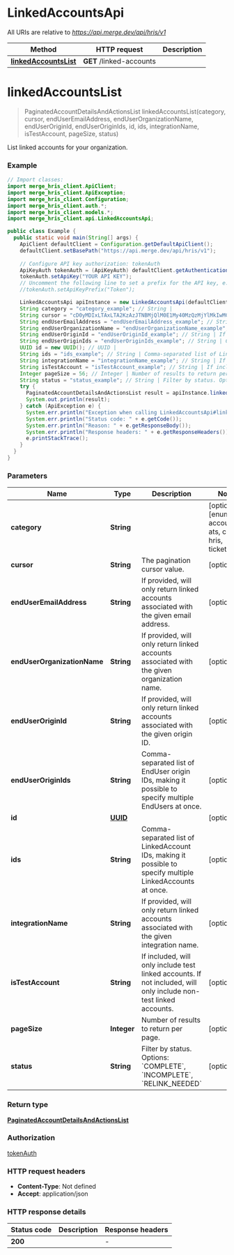 # LinkedAccountsApi

All URIs are relative to *https://api.merge.dev/api/hris/v1*

Method | HTTP request | Description
------------- | ------------- | -------------
[**linkedAccountsList**](LinkedAccountsApi.md#linkedAccountsList) | **GET** /linked-accounts | 


<a name="linkedAccountsList"></a>
# **linkedAccountsList**
> PaginatedAccountDetailsAndActionsList linkedAccountsList(category, cursor, endUserEmailAddress, endUserOrganizationName, endUserOriginId, endUserOriginIds, id, ids, integrationName, isTestAccount, pageSize, status)



List linked accounts for your organization.

### Example
```java
// Import classes:
import merge_hris_client.ApiClient;
import merge_hris_client.ApiException;
import merge_hris_client.Configuration;
import merge_hris_client.auth.*;
import merge_hris_client.models.*;
import merge_hris_client.api.LinkedAccountsApi;

public class Example {
  public static void main(String[] args) {
    ApiClient defaultClient = Configuration.getDefaultApiClient();
    defaultClient.setBasePath("https://api.merge.dev/api/hris/v1");
    
    // Configure API key authorization: tokenAuth
    ApiKeyAuth tokenAuth = (ApiKeyAuth) defaultClient.getAuthentication("tokenAuth");
    tokenAuth.setApiKey("YOUR API KEY");
    // Uncomment the following line to set a prefix for the API key, e.g. "Token" (defaults to null)
    //tokenAuth.setApiKeyPrefix("Token");

    LinkedAccountsApi apiInstance = new LinkedAccountsApi(defaultClient);
    String category = "category_example"; // String | 
    String cursor = "cD0yMDIxLTAxLTA2KzAzJTNBMjQlM0E1My40MzQzMjYlMkIwMCUzQTAw"; // String | The pagination cursor value.
    String endUserEmailAddress = "endUserEmailAddress_example"; // String | If provided, will only return linked accounts associated with the given email address.
    String endUserOrganizationName = "endUserOrganizationName_example"; // String | If provided, will only return linked accounts associated with the given organization name.
    String endUserOriginId = "endUserOriginId_example"; // String | If provided, will only return linked accounts associated with the given origin ID.
    String endUserOriginIds = "endUserOriginIds_example"; // String | Comma-separated list of EndUser origin IDs, making it possible to specify multiple EndUsers at once.
    UUID id = new UUID(); // UUID | 
    String ids = "ids_example"; // String | Comma-separated list of LinkedAccount IDs, making it possible to specify multiple LinkedAccounts at once.
    String integrationName = "integrationName_example"; // String | If provided, will only return linked accounts associated with the given integration name.
    String isTestAccount = "isTestAccount_example"; // String | If included, will only include test linked accounts. If not included, will only include non-test linked accounts.
    Integer pageSize = 56; // Integer | Number of results to return per page.
    String status = "status_example"; // String | Filter by status. Options: `COMPLETE`, `INCOMPLETE`, `RELINK_NEEDED`
    try {
      PaginatedAccountDetailsAndActionsList result = apiInstance.linkedAccountsList(category, cursor, endUserEmailAddress, endUserOrganizationName, endUserOriginId, endUserOriginIds, id, ids, integrationName, isTestAccount, pageSize, status);
      System.out.println(result);
    } catch (ApiException e) {
      System.err.println("Exception when calling LinkedAccountsApi#linkedAccountsList");
      System.err.println("Status code: " + e.getCode());
      System.err.println("Reason: " + e.getResponseBody());
      System.err.println("Response headers: " + e.getResponseHeaders());
      e.printStackTrace();
    }
  }
}
```

### Parameters

Name | Type | Description  | Notes
------------- | ------------- | ------------- | -------------
 **category** | **String**|  | [optional] [enum: accounting, ats, crm, hris, ticketing]
 **cursor** | **String**| The pagination cursor value. | [optional]
 **endUserEmailAddress** | **String**| If provided, will only return linked accounts associated with the given email address. | [optional]
 **endUserOrganizationName** | **String**| If provided, will only return linked accounts associated with the given organization name. | [optional]
 **endUserOriginId** | **String**| If provided, will only return linked accounts associated with the given origin ID. | [optional]
 **endUserOriginIds** | **String**| Comma-separated list of EndUser origin IDs, making it possible to specify multiple EndUsers at once. | [optional]
 **id** | [**UUID**](.md)|  | [optional]
 **ids** | **String**| Comma-separated list of LinkedAccount IDs, making it possible to specify multiple LinkedAccounts at once. | [optional]
 **integrationName** | **String**| If provided, will only return linked accounts associated with the given integration name. | [optional]
 **isTestAccount** | **String**| If included, will only include test linked accounts. If not included, will only include non-test linked accounts. | [optional]
 **pageSize** | **Integer**| Number of results to return per page. | [optional]
 **status** | **String**| Filter by status. Options: &#x60;COMPLETE&#x60;, &#x60;INCOMPLETE&#x60;, &#x60;RELINK_NEEDED&#x60; | [optional]

### Return type

[**PaginatedAccountDetailsAndActionsList**](PaginatedAccountDetailsAndActionsList.md)

### Authorization

[tokenAuth](../README.md#tokenAuth)

### HTTP request headers

 - **Content-Type**: Not defined
 - **Accept**: application/json

### HTTP response details
| Status code | Description | Response headers |
|-------------|-------------|------------------|
**200** |  |  -  |

